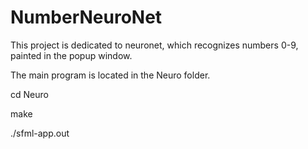 # NumberNeuroNet
This project is dedicated to neuronet, which recognizes numbers 0-9, painted in the popup window.

The main program is located in the Neuro folder.

cd Neuro  

make  

./sfml-app.out

